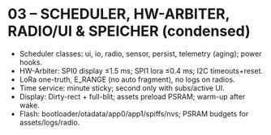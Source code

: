 # 03 – SCHEDULER, HW-ARBITER, RADIO/UI & SPEICHER (condensed)
- Scheduler classes: ui, io, radio, sensor, persist, telemetry (aging); power hooks.
- HW-Arbiter: SPI0 display ≤1.5 ms; SPI1 lora ≤0.4 ms; I2C timeouts+reset.
- LoRa one-truth, E_RANGE (no auto fragment), no logs on radios.
- Time service: minute sticky; second only with subs/active UI.
- Display: Dirty-rect + full-blit; assets preload PSRAM; warm-up after wake.
- Flash: bootloader/otadata/app0/app1/spiffs/nvs; PSRAM budgets for assets/logs/radio.
